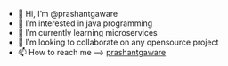 - 👋 Hi, I’m @prashantgaware
- 👀 I’m interested in java programming
- 🌱 I’m currently learning microservices
- 💞️ I’m looking to collaborate on any opensource project
- 📫 How to reach me --> [prashantgaware](https://www.linkedin.com/in/prashant-gaware-756901237/)

<!---
prashantgaware/prashantgaware is a ✨ special ✨ repository because its `README.md` (this file) appears on your GitHub profile.
You can click the Preview link to take a look at your changes.
--->
